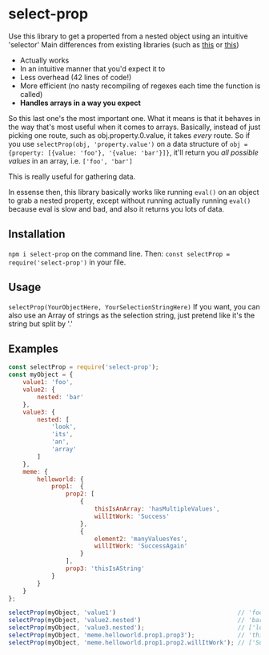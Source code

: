 # select-prop

Use this library to get a properted from a nested object using an intuitive 'selector'
Main differences from existing libraries (such as [this](https://www.npmjs.com/package/get-prop) or [this](https://www.npmjs.com/package/get-property))

- Actually works
- In an intuitive manner that you'd expect it to
- Less overhead (42 lines of code!)
- More efficient (no nasty recompiling of regexes each time the function is called)
- **Handles arrays in a way you expect**

So this last one's the most important one. What it means is that it behaves in the way that's most useful when it comes to arrays. Basically, instead of just picking one route, such as obj.property.0.value, it takes *every* route. So if you use `selectProp(obj, 'property.value')` on a data structure of `obj = {property: [{value: 'foo'}, '{value: 'bar'}]}`, it'll return you *all possible values* in an array, i.e. `['foo', 'bar']`

This is really useful for gathering data.

In essense then, this library basically works like running `eval()` on an object to grab a nested property, except without running actually running `eval()` because eval is slow and bad, and also it returns you lots of data. 

## Installation

`npm i select-prop` on the command line.
Then:
`const selectProp = require('select-prop')` in your file.

## Usage

`selectProp(YourObjectHere, YourSelectionStringHere)`
If you want, you can also use an Array of strings as the selection string, just pretend like it's the string but split by '.'

## Examples

```js
const selectProp = require('select-prop');
const myObject = {
	value1: 'foo',
	value2: {
		nested: 'bar'
	},
	value3: {
		nested: [
			'look',
			'its',
			'an',
			'array'
		]
	},
	meme: {
		helloworld: {
			prop1:	{
				prop2: [
                    {
						thisIsAnArray: 'hasMultipleValues',
						willItWork: 'Success'
                    },
                    {
						element2: 'manyValuesYes',
						willItWork: 'SuccessAgain'
                    }
				],
				prop3: 'thisIsAString'
            }
        }
    }
};

selectProp(myObject, 'value1')									// 'foo'
selectProp(myObject, 'value2.nested')							// 'bar'
selectProp(myObject, 'value3.nested');							// ['look', 'its', 'an', 'array']
selectProp(myObject, 'meme.helloworld.prop1.prop3');			// 'thisIsAString'
selectProp(myObject, 'meme.helloworld.prop1.prop2.willItWork');	// ['Success', 'SuccessAgain']
```
<!-- @import "[TOC]" {cmd="toc" depthFrom=1 depthTo=6 orderedList=false} -->
